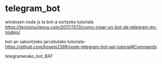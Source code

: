# telegram_bot

windosen node js ta bot-a sortzeko tutoriala
 https://tecnonucleous.com/2017/11/13/como-crear-un-bot-de-telegram-en-nodejs/
 
bot-an sakontzeko jarraitutako tutoriala-
  https://github.com/hosein2398/node-telegram-bot-api-tutorial#Commands

telegramerako_bot_BAT
